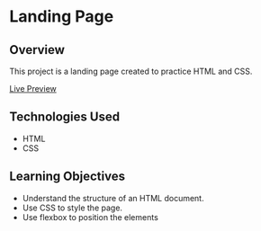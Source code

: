 # Landing Page

## Overview

This project is a landing page created to practice HTML and CSS.
 
[Live Preview](https://batoomer.github.io/web-dev-toy-projects/landing-page/index.html)

## Technologies Used

- HTML
- CSS

## Learning Objectives

- Understand the structure of an HTML document.
- Use CSS to style the page.
- Use flexbox to position the elements

